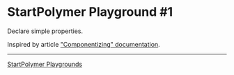 # StartPolymer Playground #1

Declare simple properties.

Inspired by article ["Componentizing" documentation](https://medium.com/@katejeffreys/componentizing-documentation-86b1d344430e).

---

[StartPolymer Playgrounds](https://github.com/StartPolymer/playgrounds)
